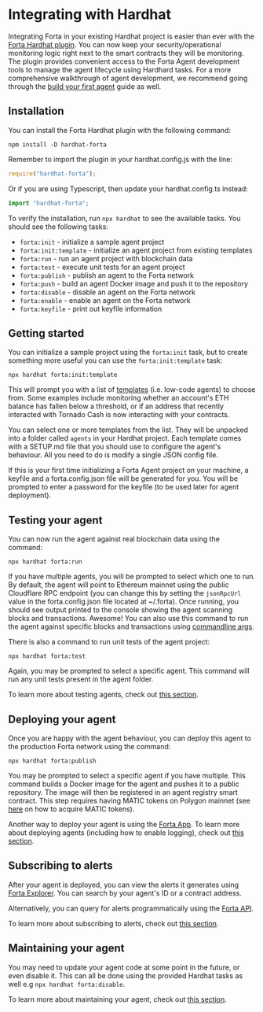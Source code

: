 # Integrating with Hardhat

Integrating Forta in your existing Hardhat project is easier than ever with the [Forta Hardhat plugin](https://www.npmjs.com/package/hardhat-forta). You can now keep your security/operational monitoring logic right next to the smart contracts they will be monitoring. The plugin provides convenient access to the Forta Agent development tools to manage the agent lifecycle using Hardhard tasks. For a more comprehensive walkthrough of agent development, we recommend going through the [build your first agent](quickstart.md) guide as well.

## Installation

You can install the Forta Hardhat plugin with the following command:

```
npm install -D hardhat-forta
```

Remember to import the plugin in your hardhat.config.js with the line:

```javascript
require("hardhat-forta");
```

Or if you are using Typescript, then update your hardhat.config.ts instead:

```typescript
import "hardhat-forta";
```

To verify the installation, run `npx hardhat` to see the available tasks. You should see the following tasks:

- `forta:init` - initialize a sample agent project
- `forta:init:template` - initialize an agent project from existing templates
- `forta:run` - run an agent project with blockchain data
- `forta:test` - execute unit tests for an agent project
- `forta:publish` - publish an agent to the Forta network
- `forta:push` - build an agent Docker image and push it to the repository
- `forta:disable` - disable an agent on the Forta network
- `forta:enable` - enable an agent on the Forta network
- `forta:keyfile` - print out keyfile information

## Getting started

You can initialize a sample project using the `forta:init` task, but to create something more useful you can use the `forta:init:template` task:

```
npx hardhat forta:init:template
```

This will prompt you with a list of [templates](https://github.com/arbitraryexecution/forta-agent-templates) (i.e. low-code agents) to choose from. Some examples include monitoring whether an account's ETH balance has fallen below a threshold, or if an address that recently interacted with Tornado Cash is now interacting with your contracts.

You can select one or more templates from the list. They will be unpacked into a folder called `agents` in your Hardhat project. Each template comes with a SETUP.md file that you should use to configure the agent's behaviour. All you need to do is modify a single JSON config file.

If this is your first time initializing a Forta Agent project on your machine, a keyfile and a forta.config.json file will be generated for you. You will be prompted to enter a password for the keyfile (to be used later for agent deployment).

## Testing your agent

You can now run the agent against real blockchain data using the command:

```
npx hardhat forta:run
```

If you have multiple agents, you will be prompted to select which one to run. By default, the agent will point to Ethereum mainnet using the public Cloudflare RPC endpoint (you can change this by setting the `jsonRpcUrl` value in the forta.config.json file located at ~/.forta). Once running, you should see output printed to the console showing the agent scanning blocks and transactions. Awesome! You can also use this command to run the agent against specific blocks and transactions using [commandline args](cli.md#run).

There is also a command to run unit tests of the agent project:

```
npx hardhat forta:test
```

Again, you may be prompted to select a specific agent. This command will run any unit tests present in the agent folder.

To learn more about testing agents, check out [this section](testing.md).

## Deploying your agent

Once you are happy with the agent behaviour, you can deploy this agent to the production Forta network using the command:

```
npx hardhat forta:publish
```

You may be prompted to select a specific agent if you have multiple. This command builds a Docker image for the agent and pushes it to a public repository. The image will then be registered in an agent registry smart contract. This step requires having MATIC tokens on Polygon mainnet (see [here](matic.md) on how to acquire MATIC tokens).

Another way to deploy your agent is using the [Forta App](https://app.forta.network/). To learn more about deploying agents (including how to enable logging), check out [this section](deploying.md).

## Subscribing to alerts

After your agent is deployed, you can view the alerts it generates using [Forta Explorer](https://explorer.forta.network/). You can search by your agent's ID or a contract address.

Alternatively, you can query for alerts programmatically using the [Forta API](api.md).

To learn more about subscribing to alerts, check out [this section](subscribing.md).

## Maintaining your agent

You may need to update your agent code at some point in the future, or even disable it. This can all be done using the provided Hardhat tasks as well e.g `npx hardhat forta:disable`.

To learn more about maintaining your agent, check out [this section](maintaining.md).
